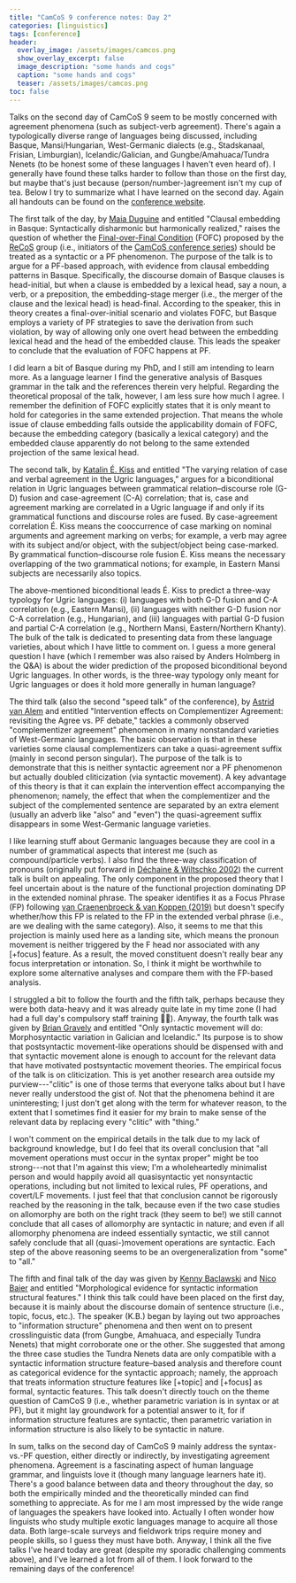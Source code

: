 ```yaml
---
title: "CamCoS 9 conference notes: Day 2"
categories: [linguistics]
tags: [conference]
header:
  overlay_image: /assets/images/camcos.png
  show_overlay_excerpt: false
  image_description: "some hands and cogs"
  caption: "some hands and cogs"
  teaser: /assets/images/camcos.png
toc: false
---
```


Talks on the second day of CamCoS 9 seem to be mostly concerned with agreement phenomena (such as subject-verb agreement). There's again a typologically diverse range of languages being discussed, including Basque, Mansi/Hungarian, West-Germanic dialects (e.g., Stadskanaal, Frisian, Limburgian), Icelandic/Galician, and Gungbe/Amahuaca/Tundra Nenets (to be honest some of these languages I haven't even heard of). I generally have found these talks harder to follow than those on the first day, but maybe that's just because (person/number-)agreement isn't my cup of tea. Below I try to summarize what I have learned on the second day. Again all handouts can be found on the [conference website](https://camcos9.wordpress.com/programme/).

The first talk of the day, by [Maia Duguine](https://twitter.com/maiaduguine?lang=en) and entitled "Clausal embedding in Basque: Syntactically disharmonic but harmonically realized," raises the question of whether the [Final-over-Final Condition](https://mitpress.mit.edu/books/final-over-final-condition) (FOFC) proposed by the [ReCoS](https://recos-dtal.mml.cam.ac.uk) group (i.e., initiators of the [CamCoS conference series](https://recos-dtal.mml.cam.ac.uk/conference)) should be treated as a syntactic or a PF phenomenon. The purpose of the talk is to argue for a PF-based approach, with evidence from clausal embedding patterns in Basque. Specifically, the discourse domain of Basque clauses is head-initial, but when a clause is embedded by a lexical head, say a noun, a verb, or a preposition, the embedding-stage merger (i.e., the merger of the clause and the lexical head) is head-final. According to the speaker, this in theory creates a final-over-initial scenario and violates FOFC, but Basque employs a variety of PF strategies to save the derivation from such violation, by way of allowing only one overt head between the embedding lexical head and the head of the embedded clause. This leads the speaker to conclude that the evaluation of FOFC happens at PF.

I did learn a bit of Basque during my PhD, and I still am intending to learn more. As a language learner I find the generative analysis of Basques grammar in the talk and the references therein very helpful. Regarding the theoretical proposal of the talk, however, I am less sure how much I agree. I remember the definition of FOFC explicitly states that it is only meant to hold for categories in the same extended projection. That means the whole issue of clause embedding falls outside the applicability domain of FOFC, because the embedding category (basically a lexical category) and the embedded clause apparently do not belong to the same extended projection of the same lexical head.

The second talk, by [Katalin É. Kiss](http://www.nytud.hu/depts/tlp/ekiss/index.html) and entitled "The varying relation of case and verbal agreement in the Ugric languages," argues for a biconditional relation in Ugric languages between grammatical relation–discourse role (G-D) fusion and case-agreement (C-A) correlation; that is, case and agreement marking are correlated in a Ugric language if and only if its grammatical functions and discourse roles are fused. By case-agreement correlation É. Kiss means the cooccurrence of case marking on nominal arguments and agreement marking on verbs; for example, a verb may agree with its subject and/or object, with the subject/object being case-marked. By grammatical function–discourse role fusion É. Kiss means the necessary overlapping of the two grammatical notions; for example, in Eastern Mansi subjects are necessarily also topics.

The above-mentioned biconditional leads É. Kiss to predict a three-way typology for Ugric languages: (i) languages with both G-D fusion and C-A correlation (e.g., Eastern Mansi), (ii) languages with neither G-D fusion nor C-A correlation (e.g., Hungarian), and (iii) languages with partial G-D fusion and partial C-A correlation (e.g., Northern Mansi, Eastern/Northern Khanty). The bulk of the talk is dedicated to presenting data from these language varieties, about which I have little to comment on. I guess a more general question I have (which I remember was also raised by Anders Holmberg in the Q&A) is about the wider prediction of the proposed biconditional beyond Ugric languages. In other words, is the three-way typology only meant for Ugric languages or does it hold more generally in human language?

The third talk (also the second "speed talk" of the conference), by [Astrid van Alem](https://sites.google.com/view/astridvanalem/homepage) and entitled "Intervention effects on Complementizer Agreement: revisiting the Agree vs. PF debate," tackles a commonly observed "complementizer agreement" phenomenon in many nonstandard varieties of West-Germanic languages. The basic observation is that in these varieties some clausal complementizers can take a quasi-agreement suffix (mainly in second person singular). The purpose of the talk is to demonstrate that this is neither syntactic agreement nor a PF phenomenon but actually doubled cliticization (via syntactic movement). A key advantage of this theory is that it can explain the intervention effect accompanying the phenomenon; namely, the effect that when the complementizer and the subject of the complemented sentence are separated by an extra element (usually an adverb like "also" and "even") the quasi-agreement suffix disappears in some West-Germanic language varieties.

I like learning stuff about Germanic languages because they are cool in a number of grammatical aspects that interest me (such as compound/particle verbs). I also find the three-way classification of pronouns (originally put forward in [Déchaine & Wiltschko 2002](https://www.jstor.org/stable/4179198)) the current talk is built on appealing. The only component in the proposed theory that I feel uncertain about is the nature of the functional projection dominating DP in the extended nominal phrase. The speaker identifies it as a Focus Phrase (FP) following [van Craenenbroeck & van Koppen (2019)](https://lirias.kuleuven.be/2937355?limo=0) but doesn't specify whether/how this FP is related to the FP in the extended verbal phrase (i.e., are we dealing with the same category). Also, it seems to me that this projection is mainly used here as a landing site, which means the pronoun movement is neither triggered by the F head nor associated with any [+focus] feature. As a result, the moved constituent doesn't really bear any focus interpretation or intonation. So, I think it might be worthwhile to explore some alternative analyses and compare them with the FP-based analysis.

I struggled a bit to follow the fourth and the fifth talk, perhaps because they were both data-heavy and it was already quite late in my time zone (I had had a full day's compulsory staff training 🤦‍♂️). Anyway, the fourth talk was given by [Brian Gravely](https://www.rom.uga.edu/directory/people/brian-gravely) and entitled "Only syntactic movement will do: Morphosyntactic variation in Galician and Icelandic." Its purpose is to show that postsyntactic movement-like operations should be dispensed with and that syntactic movement alone is enough to account for the relevant data that have motivated postsyntactic movement theories. The empirical focus of the talk is on cliticization. This is yet another research area outside my purview---"clitic" is one of those terms that everyone talks about but I have never really understood the gist of. Not that the phenomena behind it are uninteresting; I just don't get along with the term for whatever reason, to the extent that I sometimes find it easier for my brain to make sense of the relevant data by replacing every "clitic" with "thing."

I won't comment on the empirical details in the talk due to my lack of background knowledge, but I do feel that its overall conclusion that "all movement operations must occur in the syntax proper" might be too strong---not that I'm against this view; I'm a wholeheartedly minimalist person and would happily avoid all quasisyntactic yet nonsyntactic operations, including but not limited to lexical rules, PF operations, and covert/LF movements. I just feel that that conclusion cannot be rigorously reached by the reasoning in the talk, because even if the two case studies on allomorphy are both on the right track (they seem to be!) we still cannot conclude that all cases of allomorphy are syntactic in nature; and even if all allomorphy phenomena are indeed essentially syntactic, we still cannot safely conclude that all (quasi-)movement operations are syntactic. Each step of the above reasoning seems to be an overgeneralization from "some" to "all."

The fifth and final talk of the day was given by [Kenny Baclawski](http://linguistics.berkeley.edu/~kbaclawski/) and [Nico Baier](http://people.linguistics.mcgill.ca/~nicholas.baier/) and entitled "Morphological evidence for syntactic information structural features." I think this talk could have been placed on the first day, because it is mainly about the discourse domain of sentence structure (i.e., topic, focus, etc.). The speaker (K.B.) began by laying out two approaches to "information structure" phenomena and then went on to present crosslinguistic data (from Gungbe, Amahuaca, and especially Tundra Nenets) that might corroborate one or the other. She suggested that among the three case studies the Tundra Nenets data are only compatible with a syntactic information structure feature–based analysis and therefore count as categorical evidence for the syntactic approach; namely, the approach that treats information structure features like [+topic] and [+focus] as formal, syntactic features. This talk doesn't directly touch on the theme question of CamCoS 9 (i.e., whether parametric variation is in syntax or at PF), but it might lay groundwork for a potential answer to it, for if information structure features are syntactic, then parametric variation in information structure is also likely to be syntactic in nature.

In sum, talks on the second day of CamCoS 9 mainly address the syntax-vs.-PF question, either directly or indirectly, by investigating agreement phenomena. Agreement is a fascinating aspect of human language grammar, and linguists love it (though many language learners hate it). There's a good balance between data and theory throughout the day, so both the empirically minded and the theoretically minded can find something to appreciate. As for me I am most impressed by the wide range of languages the speakers have looked into. Actually I often wonder how linguists who study multiple exotic languages manage to acquire all those data. Both large-scale surveys and fieldwork trips require money and people skills, so I guess they must have both. Anyway, I think all the five talks I've heard today are great (despite my sporadic challenging comments above), and I've learned a lot from all of them. I look forward to the remaining days of the conference!
